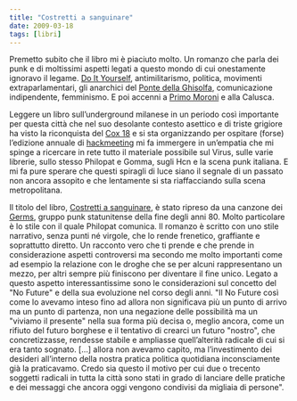 ```yaml
---
title: "Costretti a sanguinare"
date: 2009-03-18
tags: [libri]
---
```


Premetto subito che il libro mi è piaciuto molto. Un romanzo che parla dei punk e di moltissimi aspetti legati a questo mondo di cui onestamente ignoravo il legame. [Do It Yourself](http://www.autistici.org/diy_tesi/diy_tesi-html/1.html), antimilitarismo, politica, movimenti extraparlamentari, gli anarchici del [Ponte della Ghisolfa](http://isole.ecn.org/ponte/), comunicazione indipendente, femminismo. E poi accenni a [Primo Moroni](http://www.inventati.org/apm/) e alla Calusca.

Leggere un libro sull’underground milanese in un periodo così importante per questa città che nel suo desolante contesto asettico e di triste grigiore ha visto la riconquista del [Cox 18](https://cox18.noblogs.org/) e si sta organizzando per ospitare (forse) l’edizione annuale di [hackmeeting](http://hackmeeting.org/) mi fa immergere in un’empatia che mi spinge a ricercare in rete tutto il materiale possibile sul Virus, sulle varie librerie, sullo stesso Philopat e Gomma, sugli Hcn e la scena punk italiana. E mi fa pure sperare che questi spiragli di luce siano il segnale di un passato non ancora assopito e che lentamente si sta riaffacciando sulla scena metropolitana.

Il titolo del libro, [Costretti a sanguinare](http://www.ibs.it/code/9788806183059/philopat-marco/costretti-sanguinare-romanzo), è stato ripreso da una canzone dei [Germs](http://it.wikipedia.org/wiki/The_Germs), gruppo punk statunitense della fine degli anni 80.
Molto particolare è lo stile con il quale Philopat comunica. Il romanzo è scritto con uno stile narrativo, senza punti né virgole, che lo rende frenetico, graffiante e soprattutto diretto. Un racconto vero che ti prende e che prende in considerazione aspetti controversi ma secondo me molto importanti come ad esempio la relazione con le droghe che se per alcuni rappresentano un mezzo, per altri sempre più finiscono per diventare il fine unico.
Legato a questo aspetto interessantissime sono le considerazioni sul concetto del "No Future" e della sua evoluzione nel corso degli anni. "Il No Future così come lo avevamo inteso fino ad allora non significava più un punto di arrivo ma un punto di partenza, non una negazione delle possibilità ma un "viviamo il presente" nella sua forma più decisa o, meglio ancora, come un rifiuto del futuro borghese e il tentativo di crearci un futuro "nostro", che concretizzasse, rendesse stabile e ampliasse quell’alterità radicale di cui si era tanto sognato. […] allora non avevamo capito, ma l’investimento dei desideri all’interno della nostra pratica politica quotidiana inconsciamente già la praticavamo. Credo sia questo il motivo per cui due o trecento soggetti radicali in tutta la città sono stati in grado di lanciare delle pratiche e dei messaggi che ancora oggi vengono condivisi da migliaia di persone".
